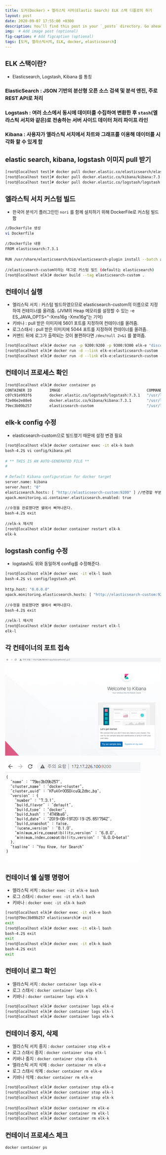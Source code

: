 ```yaml
---
title: 도커(Docker) + 엘라스틱 서치(Elastic Search) ELK 스택 디플로이 하기
layout: post
date: 2020-09-07 17:55:00 +0300
description: You’ll find this post in your `_posts` directory. Go ahead and edit it and re-build the site to see your changes. # Add post description (optional)
img:  # Add image post (optional)
fig-caption: # Add figcaption (optional)
tags: [도커, 엘라스틱서치, ELK, docker, elasticsearch]
---
```


## ELK 스택이란?

- Elasticsearch, Logstash, Kibana 를 통칭

### ElasticSearch : JSON 기반의 분산형 오픈 소스 검색 및 분석 엔진, 주로 REST API로 처리

### Logstash : 여러 소스에서 동시에 데이터를 수집하여 변환한 후 `stash`(엘라스틱 서치와 같은)로 전송하는 서버 사이드 데이터 처리 파이프 라인

### Kibana : 사용자가 엘라스틱 서치에서 차트와 그래프를 이용해 데이터를 시각화 할 수 있게 함

## elastic search, kibana, logstash 이미지 pull 받기

```bash
[root@localhost test]# docker pull docker.elastic.co/elasticsearch/elasticsearch:7.3.1
[root@localhost test]# docker pull docker.elastic.co/kibana/kibana:7.3.1
[root@localhost test]# docker pull docker.elastic.co/logstash/logstash:7.3.1
```

## 엘라스틱 서치 커스텀 빌드

- 한국어 분석기 플러그인인 `nori` 를 함께 설치하기 위해 DockerFile로 커스텀 빌드함

```bash
//Dockerfile 생성
vi Dockerfile

//Dockerfile 내용
FROM elasticsearch:7.3.1

RUN /usr/share/elasticsearch/bin/elasticsearch-plugin install --batch analysis-nori

//elasticsearch-custom이라는 태그로 커스텀 빌드 (default는 elasticsearch)
[root@localhost elk]# docker build --tag elasticsearch-custom .
```

## 컨테이너 실행

- 엘리스틱 서치 : 커스텀 빌드하였으므로 elasticsearch-custom의 이름으로 지정하여 컨테이너를 올려줌. (JVM의 Heap 메모리를 설정할 수 있는 -e ES_JAVA_OPTS="-Xms16g -Xmx16g"는 기억)
- 키바나 : pull 받은 이미지에 5601 포트를 지정하여 컨테이너를 올려줌.
- 로그스태시 : pull 받은 이미지에 5044 포트를 지정하여 컨테이너를 올려줌.
- 커맨드 뒤에 로그가 출력되는 것이 불편하다면 `/dev/null 2>&1` 를 붙여줌.

```bash
[root@localhost elk]# docker run -p 9200:9200 -p 9300:9300 elk-e "discovery.type=single-node" elasticsearch-custom
[root@localhost elk]# docker run -d --link elk-e:elasticsearch-custom --name elk-k -p 5601:5601 docker.elastic.co/kibana/kibana:7.3.1
[root@localhost elk]# docker run -d --link elk-e:elasticsearch-custom --name elk-l -p 5044:5044 docker.elastic.co/logstash/logstash:7.3.1
```

## 컨테이너 프로세스 확인

```bash
[root@localhost elk]# docker container ps
CONTAINER ID        IMAGE                                       COMMAND                  CREATED             STATUS              PORTS                                            NAMES
c07c91e993f6        docker.elastic.co/logstash/logstash:7.3.1   "/usr/local/bin/dock…"   5 minutes ago       Up 5 minutes        0.0.0.0:5044->5044/tcp, 9600/tcp                 elk-l
f2e06e2e88e6        docker.elastic.co/kibana/kibana:7.3.1       "/usr/local/bin/dumb…"   6 minutes ago       Up 6 minutes        0.0.0.0:5601->5601/tcp                           elk-k
79ec3b09b257        elasticsearch-custom                        "/usr/local/bin/dock…"   10 minutes ago      Up 10 minutes       0.0.0.0:9200->9200/tcp, 0.0.0.0:9300->9300/tcp   elk-e
```

## elk-k config 수정

- elasticsearch-custom으로 빌드했기 때문에 설정 변경 필요

```bash
[root@localhost elk]# docker container exec -it elk-k bash
bash-4.2$ vi config/kibana.yml

# ** THIS IS AN AUTO-GENERATED FILE **
#

# Default Kibana configuration for docker target
server.name: kibana
server.host: "0"
elasticsearch.hosts: [ "http://elasticsearch-custom:9200" ] //변경할 부분
xpack.monitoring.ui.container.elasticsearch.enabled: true

//수정을 완료했다면 쉘에서 빠져나온다.
bash-4.2$ exit

//elk-k 재시작
[root@localhost elk]# docker container restart elk-k
elk-k
```

## logstash config 수정

- logstash도 위와 동일하게 config를 수정해준다.

```bash
[root@localhost elk]# docker exec -it elk-l bash
bash-4.2$ vi config/logstash.yml

http.host: "0.0.0.0"
xpack.monitoring.elasticsearch.hosts: [ "http://elasticsearch-custom:9200" ] //수정할 부분

//수정을 완료했다면 쉘에서 빠져나온다.
bash-4.2$ exit

//elk-l 재시작
[root@localhost elk]# docker container restart elk-l
elk-l
```

## 각 컨테이너의 포트 접속

![/assets/img/elk1.png](/assets/img/elk1.png)

![/assets/img/elk2.png](/assets/img/elk2.png)

## 컨테이너 쉘 실행 명령어

- 엘라스틱 서치 : `docker exec -it elk-e bash`
- 로그 스태시 : `docker exec -it elk-l bash`
- 키바나 : `docker exec -it elk-k bash`

```bash
[root@localhost elk]# docker exec -it elk-e bash
[root@79ec3b09b257 elasticsearch]# exit
exit
[root@localhost elk]# docker exec -it elk-l bash
bash-4.2$ exit
exit
[root@localhost elk]# docker exec -it elk-k bash
bash-4.2$ exit
exit
```

## 컨테이너 로그 확인

- 엘라스틱 서치 : `docker container logs elk-e`
- 로그 스태시 : `docker container logs elk-l`
- 키바나 : `docker container logs elk-k`

```bash
[root@localhost elk]# docker container logs elk-e
[root@localhost elk]# docker container logs elk-l
[root@localhost elk]# docker container logs elk-k
```

## 컨테이너 중지, 삭제

- 엘라스틱 서치 중지 : `docker container stop elk-e`
- 로그 스태시 중지 : `docker container stop elk-l`
- 키바나 중지 : `docker container stop elk-k`
- 엘라스틱 서치 삭제 : `docker container rm elk-e`
- 로그 스태시 삭제 : `docker container rm elk-e`
- 키바나 삭제 : `docker container rm elk-e`

```bash
[root@localhost elk]# docker container stop elk-e
[root@localhost elk]# docker container stop elk-l
[root@localhost elk]# docker container stop elk-k

[root@localhost elk]# docker container rm elk-e
[root@localhost elk]# docker container rm elk-l
[root@localhost elk]# docker container rm elk-k
```

## 컨테이너 프로세스 체크

```bash
docker container ps
```
